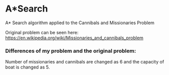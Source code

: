 # A*Search
A* Search algorithm applied to the Cannibals and Missionaries Problem

Original problem can be seen here: https://en.wikipedia.org/wiki/Missionaries_and_cannibals_problem

### Differences of my problem and the original problem:
Number of missionaries and cannibals are changed as 6 and the capacity of boat is changed as 5.
